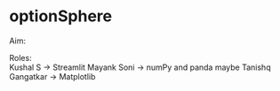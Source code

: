 # optionSphere

Aim: 


Roles:  
Kushal S -> Streamlit
Mayank Soni -> numPy and panda maybe
Tanishq Gangatkar -> Matplotlib
